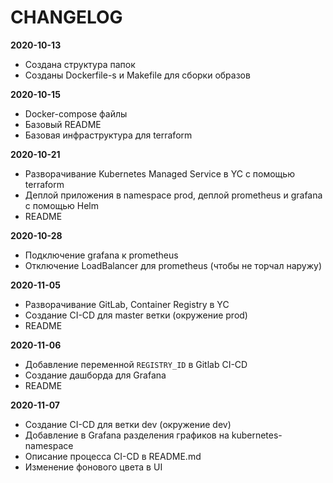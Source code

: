 # CHANGELOG

**2020-10-13**
 - Создана структура папок
 - Созданы Dockerfile-s и Makefile для сборки образов

**2020-10-15**
 - Docker-compose файлы
 - Базовый README
 - Базовая инфраструктура для terraform

**2020-10-21**
 - Разворачивание Kubernetes Managed Service в YC с помощью terraform
 - Деплой приложения в namespace prod, деплой prometheus и grafana с помощью Helm
 - README

**2020-10-28**
 - Подключение grafana к prometheus
 - Отключение LoadBalancer для prometheus (чтобы не торчал наружу)

**2020-11-05**
 - Разворачивание GitLab, Container Registry в YC
 - Создание CI-CD для master ветки (окружение prod)
 - README

**2020-11-06**
 - Добавление переменной ``REGISTRY_ID`` в Gitlab CI-CD
 - Создание дашборда для Grafana
 - README

**2020-11-07**
 - Создание CI-CD для ветки dev (окружение dev)
 - Добавление в Grafana разделения графиков на kubernetes-namespace
 - Описание процесса CI-CD в README.md
 - Изменение фонового цвета в UI
